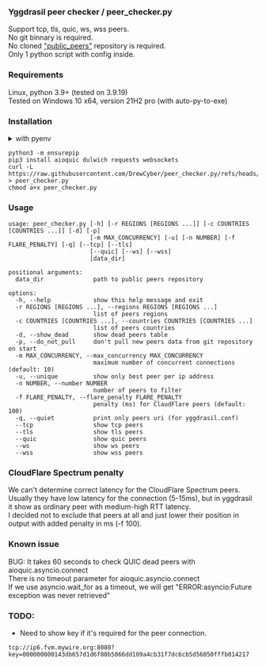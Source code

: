 ### Yggdrasil peer checker / peer_checker.py
Support tcp, tls, quic, ws, wss peers.  
No git binnary is required.  
No cloned ["public_peers"](https://github.com/yggdrasil-network/public-peers) repository is required.  
Only 1 python script with config inside.  

### Requirements
Linux, python 3.9+ (tested on 3.9.19)  
Tested on Windows 10 x64, version 21H2 pro (with auto-py-to-exe)  

### Installation
<details><summary>with pyenv</summary>
  
```
eval "$(pyenv init -)"
```
</details>
  
```
python3 -m ensurepip
pip3 install aioquic dulwich requests websockets
curl -L https://raw.githubusercontent.com/DrewCyber/peer_checker.py/refs/heads/master/peer_checker.py > peer_checker.py
chmod a+x peer_checker.py
```

### Usage
```
usage: peer_checker.py [-h] [-r REGIONS [REGIONS ...]] [-c COUNTRIES [COUNTRIES ...]] [-d] [-p]
                       [-m MAX_CONCURRENCY] [-u] [-n NUMBER] [-f FLARE_PENALTY] [-q] [--tcp] [--tls]
                       [--quic] [--ws] [--wss]
                       [data_dir]

positional arguments:
  data_dir              path to public peers repository

options:
  -h, --help            show this help message and exit
  -r REGIONS [REGIONS ...], --regions REGIONS [REGIONS ...]
                        list of peers regions
  -c COUNTRIES [COUNTRIES ...], --countries COUNTRIES [COUNTRIES ...]
                        list of peers countries
  -d, --show_dead       show dead peers table
  -p, --do_not_pull     don't pull new peers data from git repository on start
  -m MAX_CONCURRENCY, --max_concurrency MAX_CONCURRENCY
                        maximum number of concurrent connections (default: 10)
  -u, --unique          show only best peer per ip address
  -n NUMBER, --number NUMBER
                        number of peers to filter
  -f FLARE_PENALTY, --flare_penalty FLARE_PENALTY
                        penalty (ms) for ClaudFlare peers (default: 100)
  -q, --quiet           print only peers uri (for yggdrasil.conf)
  --tcp                 show tcp peers
  --tls                 show tls peers
  --quic                show quic peers
  --ws                  show ws peers
  --wss                 show wss peers
```

### CloudFlare Spectrum penalty
We can't determine correct latency for the CloudFlare Spectrum peers. Usually they have low latency for the connection (5-15ms), but in yggdrasil it show as ordinary peer with medium-high RTT latency.  
I decided not to exclude that peers at all and just lower their position in output with added penalty in ms (-f 100).

### Known issue
BUG: It takes 60 seconds to check QUIC dead peers with aioquic.asyncio.connect  
There is no timeout parameter for aioquic.asyncio.connect  
If we use asyncio.wait_for as a timeout, we will get "ERROR:asyncio:Future exception was never retrieved"

### TODO:
 - Need to show key if it's required for the peer connection.
```
tcp://ip6.fvm.mywire.org:8080?key=000000000143db657d1d6f80b5066dd109a4cb31f7dc6cb5d56050fffb014217
```